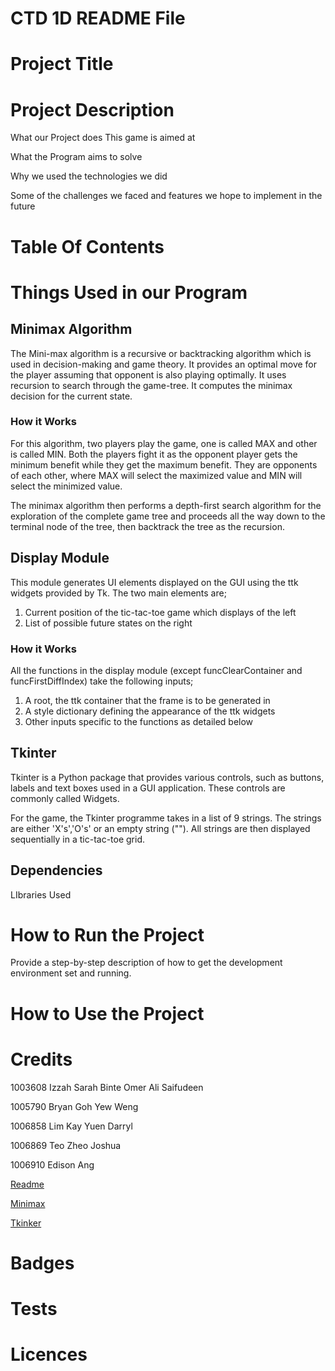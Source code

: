 # CTD 1D README File

# Project Title

# Project Description

What our Project does
This game is aimed at

What the Program aims to solve

Why we used the technologies we did

Some of the challenges we faced and features we hope to implement in the future

# Table Of Contents

# Things Used in our Program

## Minimax Algorithm

The Mini-max algorithm is a recursive or backtracking algorithm which is used in decision-making and game theory. It provides an optimal move for the player assuming that opponent is also playing optimally. It uses recursion to search through the game-tree. It computes the minimax decision for the current state.

### How it Works

For this algorithm, two players play the game, one is called MAX and other is called MIN. Both the players fight it as the opponent player gets the minimum benefit while they get the maximum benefit. They are opponents of each other, where MAX will select the maximized value and MIN will select the minimized value. 

The minimax algorithm then performs a depth-first search algorithm for the exploration of the complete game tree and proceeds all the way down to the terminal node of the tree, then backtrack the tree as the recursion.

## Display Module

This module generates UI elements displayed on the GUI using the ttk widgets provided by Tk. The two main elements are;
1) Current position of the tic-tac-toe game which displays of the left
2) List of possible future states on the right

### How it Works

All the functions in the display module (except funcClearContainer and funcFirstDiffIndex) take the following inputs;
1) A root, the ttk container that the frame is to be generated in
2) A style dictionary defining the appearance of the ttk widgets
3) Other inputs specific to the functions as detailed below

## Tkinter

Tkinter is a Python package that provides various controls, such as buttons, labels and text boxes used in a GUI application. These controls are commonly called Widgets.

For the game, the Tkinter programme takes in a list of 9 strings. The strings are either 'X's','O's' or an empty string (""). All strings are then displayed sequentially in a tic-tac-toe grid.

## Dependencies 

LIbraries Used

# How to Run the Project

Provide a step-by-step description of how to get the development environment set and running.

# How to Use the Project

# Credits

1003608 Izzah Sarah Binte Omer Ali Saifudeen

1005790 Bryan Goh Yew Weng

1006858 Lim Kay Yuen Darryl

1006869 Teo Zheo Joshua

1006910 Edison Ang


[Readme](https://www.freecodecamp.org/news/how-to-write-a-good-readme-file/ )

[Minimax](https://www.javatpoint.com/mini-max-algorithm-in-ai)

[Tkinker](https://www.tutorialspoint.com/python/python_gui_programming.htm#:~:text=Tkinter%20provides%20various%20controls%2C%20such,controls%20are%20commonly%20called%20widgets.&text=Sr.No.&text=The%20Button%20widget%20is%20used%20to%20display%20buttons%20in%20your%20application.)

# Badges

# Tests

# Licences
